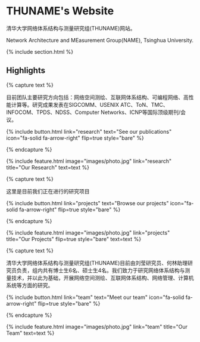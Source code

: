 ---
---

# THUNAME's Website

清华大学网络体系结构与测量研究组(THUNAME)网站。

Network Architecture and MEasurement Group(NAME), Tsinghua University.

{% include section.html %}

## Highlights

{% capture text %}

目前团队主要研究方向包括：网络空间测绘、互联网体系结构、可编程网络、高性能计算等。研究成果发表在SIGCOMM、USENIX ATC、ToN、TMC、INFOCOM、TPDS、NDSS、Computer Networks、ICNP等国际顶级期刊/会议。



{%
  include button.html
  link="research"
  text="See our publications"
  icon="fa-solid fa-arrow-right"
  flip=true
  style="bare"
%}

{% endcapture %}

{%
  include feature.html
  image="images/photo.jpg"
  link="research"
  title="Our Research"
  text=text
%}

{% capture text %}

这里是目前我们正在进行的研究项目



{%
  include button.html
  link="projects"
  text="Browse our projects"
  icon="fa-solid fa-arrow-right"
  flip=true
  style="bare"
%}

{% endcapture %}

{%
  include feature.html
  image="images/photo.jpg"
  link="projects"
  title="Our Projects"
  flip=true
  style="bare"
  text=text
%}

{% capture text %}

清华大学网络体系结构与测量研究组(THUNAME)目前由刘莹研究员、何林助理研究员负责，组内共有博士生6名、硕士生4名。我们致力于研究网络体系结构与测量技术，并以此为基础，开展网络空间测绘、互联网体系结构、网络管理、计算机系统等方面的研究。



{%
  include button.html
  link="team"
  text="Meet our team"
  icon="fa-solid fa-arrow-right"
  flip=true
  style="bare"
%}

{% endcapture %}

{%
  include feature.html
  image="images/photo.jpg"
  link="team"
  title="Our Team"
  text=text
%}
